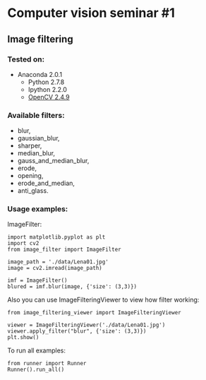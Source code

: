 # Computer vision seminar #1
## Image filtering

### Tested on:
- Anaconda 2.0.1
  - Python 2.7.8
  - Ipython 2.2.0
  - [OpenCV 2.4.9](https://binstar.org/jjhelmus/opencv)

### Available filters:
- blur,
- gaussian_blur,
- sharper,
- median_blur,
- gauss_and_median_blur,
- erode,
- opening,
- erode_and_median,
- anti_glass.


### Usage examples:
ImageFilter:

    import matplotlib.pyplot as plt
    import cv2
    from image_filter import ImageFilter

    image_path = './data/Lena01.jpg'
    image = cv2.imread(image_path)

    imf = ImageFilter()
    blured = imf.blur(image, {'size': (3,3)})

Also you can use ImageFilteringViewer to view how filter working:

    from image_filtering_viewer import ImageFilteringViewer

    viewer = ImageFilteringViewer('./data/Lena01.jpg')
    viewer.apply_filter("blur", {'size': (3,3)})
    plt.show()

To run all examples:

    from runner import Runner
    Runner().run_all()

